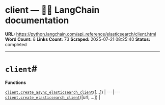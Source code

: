 # client — 🦜🔗 LangChain  documentation

**URL:** https://python.langchain.com/api_reference/elasticsearch/client.html
**Word Count:** 6
**Links Count:** 73
**Scraped:** 2025-07-21 08:25:40
**Status:** completed

---

# `client`\#

**Functions**

[`client.create_async_elasticsearch_client`](https://python.langchain.com/api_reference/elasticsearch/client/langchain_elasticsearch.client.create_async_elasticsearch_client.html#langchain_elasticsearch.client.create_async_elasticsearch_client "langchain_elasticsearch.client.create_async_elasticsearch_client")\(\[...\]\) |    ---|---   [`client.create_elasticsearch_client`](https://python.langchain.com/api_reference/elasticsearch/client/langchain_elasticsearch.client.create_elasticsearch_client.html#langchain_elasticsearch.client.create_elasticsearch_client "langchain_elasticsearch.client.create_elasticsearch_client")\(\[url, ...\]\) |